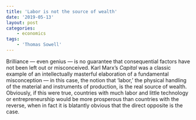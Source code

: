 ```yaml
---
title: 'Labor is not the source of wealth'
date: '2019-05-13'
layout: post
categories:
    - economics
tags:
    - 'Thomas Sowell'
---
```


Brilliance — even genius — is no guarantee that consequential factors have not been left out or misconceived. Karl Marx’s *Capital* was a classic example of an intellectually masterful elaboration of a fundamental misconception — in this case, the notion that ‘labor,’ the physical handling of the material and instruments of production, is the real source of wealth. Obviously, if this were true, countries with much labor and little technology or entrepreneurship would be more prosperous than countries with the reverse, when in fact it is blatantly obvious that the direct opposite is the case.